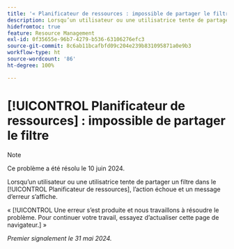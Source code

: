 ```yaml
---
title: '« Planificateur de ressources : impossible de partager le filtre »'
description: Lorsqu’un utilisateur ou une utilisatrice tente de partager un filtre dans le [!UICONTROL Planificateur de ressources], l’action échoue et un message d’erreur s’affiche.
hidefromtoc: true
feature: Resource Management
exl-id: 0f35655e-96b7-4279-b536-63106276efc3
source-git-commit: 8c6ab11bcafbfd09c204e239b831095871a0e9b3
workflow-type: ht
source-wordcount: '86'
ht-degree: 100%

---
```


# [!UICONTROL Planificateur de ressources] : impossible de partager le filtre

>[!NOTE]
>
>Ce problème a été résolu le 10 juin 2024.

Lorsqu’un utilisateur ou une utilisatrice tente de partager un filtre dans le [!UICONTROL Planificateur de ressources], l’action échoue et un message d’erreur s’affiche.

« [!UICONTROL Une erreur s’est produite et nous travaillons à résoudre le problème. Pour continuer votre travail, essayez d’actualiser cette page de navigateur.] »

_Premier signalement le 31 mai 2024._
